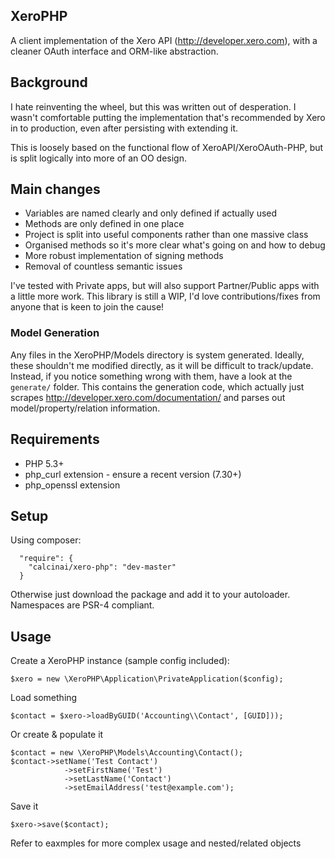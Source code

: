 XeroPHP
-----------------------
A client implementation of the Xero API (<http://developer.xero.com>), with a cleaner OAuth interface and ORM-like abstraction.


## Background

I hate reinventing the wheel, but this was written out of desperation. I wasn't comfortable putting the implementation that's recommended by Xero in to production, even after persisting with extending it.

This is loosely based on the functional flow of XeroAPI/XeroOAuth-PHP, but is split logically into more of an OO design.

## Main changes
* Variables are named clearly and only defined if actually used
* Methods are only defined in one place
* Project is split into useful components rather than one massive class
* Organised methods so it's more clear what's going on and how to debug
* More robust implementation of signing methods
* Removal of countless semantic issues


I've tested with Private apps, but will also support Partner/Public apps with a little more work.  This library is still a WIP, I'd love contributions/fixes from anyone that is keen to join the cause!

### Model Generation

Any files in the XeroPHP/Models directory is system generated.  Ideally, these shouldn't me modified directly, as it will be difficult to track/update.  Instead, if you notice something wrong with them, have a look at the ```generate/``` folder.  This contains the generation code, which actually just scrapes <http://developer.xero.com/documentation/> and parses out model/property/relation information.


## Requirements
* PHP 5.3+
* php\_curl extension - ensure a recent version (7.30+)
* php\_openssl extension


## Setup

Using composer:

```
  "require": {
  	"calcinai/xero-php": "dev-master"
  }
```

Otherwise just download the package and add it to your autoloader.  Namespaces are PSR-4 compliant.

## Usage

Create a XeroPHP instance (sample config included):

```
$xero = new \XeroPHP\Application\PrivateApplication($config);
```

Load something
```
$contact = $xero->loadByGUID('Accounting\\Contact', [GUID]));
```

Or create & populate it
```
$contact = new \XeroPHP\Models\Accounting\Contact();
$contact->setName('Test Contact')
			->setFirstName('Test')
			->setLastName('Contact')
			->setEmailAddress('test@example.com');
```

Save it
```
$xero->save($contact);
```

Refer to eaxmples for more complex usage and nested/related objects

